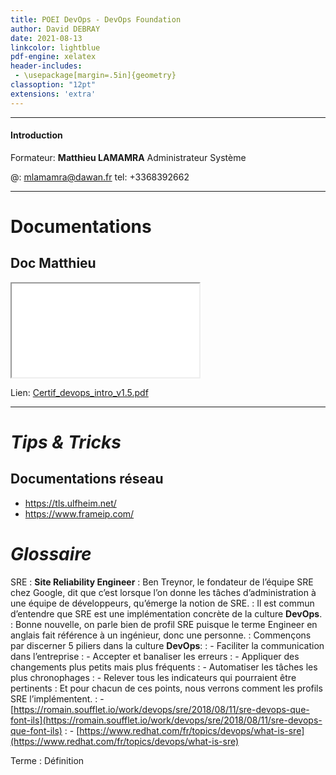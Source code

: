 ```yaml
---
title: POEI DevOps - DevOps Foundation
author: David DEBRAY
date: 2021-08-13
linkcolor: lightblue
pdf-engine: xelatex
header-includes:
 - \usepackage[margin=.5in]{geometry}
classoption: "12pt"
extensions: 'extra'
---
```

<link rel="icon" href="favicon.png" type="image/png" />
<meta name="viewport" content="width=device-width, initial-scale=1.0">

---

#### Introduction

Formateur: **Matthieu LAMAMRA**
Administrateur Système


@: mlamamra@dawan.fr
tel: +3368392662

---

# Documentations
## Doc Matthieu

<iframe src="2021-08-23-POEI-DevOpsFoundation/Certif_devops_intro_v1.5.pdf" allowfullscreen="true"></iframe>

Lien: [Certif_devops_intro_v1.5.pdf](2021-08-23-POEI-DevOpsFoundation/Certif_devops_intro_v1.5.pdf)

---

# *Tips & Tricks*

## Documentations réseau

- <https://tls.ulfheim.net/>
- <https://www.frameip.com/>


# *Glossaire*

SRE
  : **Site Reliability Engineer**
  : Ben Treynor, le fondateur de l’équipe SRE chez Google, dit que c’est lorsque l’on donne les tâches d’administration à une équipe de développeurs, qu’émerge la notion de SRE.
  : Il est commun d’entendre que SRE est une implémentation concrète de la culture **DevOps**.
  : Bonne nouvelle, on parle bien de profil SRE puisque le terme Engineer en anglais fait référence à un ingénieur, donc une personne.
  : Commençons par discerner 5 piliers dans la culture **DevOps**:
  :   - Faciliter la communication dans l’entreprise
  :   - Accepter et banaliser les erreurs
  :   - Appliquer des changements plus petits mais plus fréquents
  :   - Automatiser les tâches les plus chronophages
  :   - Relever tous les indicateurs qui pourraient être pertinents
  :   Et pour chacun de ces points, nous verrons comment les profils SRE l’implémentent.
  :     - [https://romain.soufflet.io/work/devops/sre/2018/08/11/sre-devops-que-font-ils](https://romain.soufflet.io/work/devops/sre/2018/08/11/sre-devops-que-font-ils)
  :     - [https://www.redhat.com/fr/topics/devops/what-is-sre](https://www.redhat.com/fr/topics/devops/what-is-sre)


Terme
  : Définition


